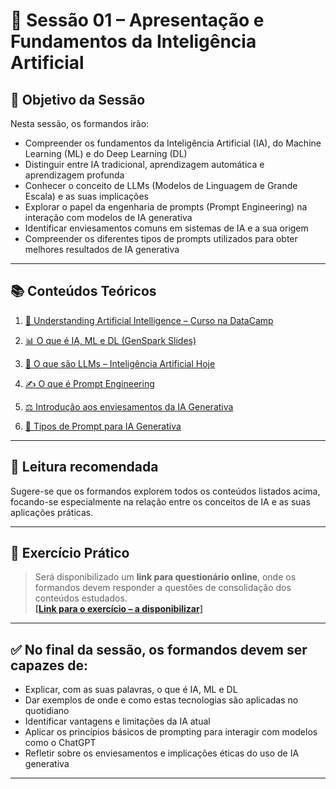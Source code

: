 # 📘 Sessão 01 – Apresentação e Fundamentos da Inteligência Artificial

## 🎯 Objetivo da Sessão

Nesta sessão, os formandos irão:

- Compreender os fundamentos da Inteligência Artificial (IA), do Machine Learning (ML) e do Deep Learning (DL)
- Distinguir entre IA tradicional, aprendizagem automática e aprendizagem profunda
- Conhecer o conceito de LLMs (Modelos de Linguagem de Grande Escala) e as suas implicações
- Explorar o papel da engenharia de prompts (Prompt Engineering) na interação com modelos de IA generativa
- Identificar enviesamentos comuns em sistemas de IA e a sua origem
- Compreender os diferentes tipos de prompts utilizados para obter melhores resultados de IA generativa

---

## 📚 Conteúdos Teóricos

1. [📘 Understanding Artificial Intelligence – Curso na DataCamp](https://app.datacamp.com/learn/courses/understanding-artificial-intelligence)

2. [📊 O que é IA, ML e DL (GenSpark Slides)](https://www.genspark.ai/slides?project_id=ca77b70e-b768-4923-88c3-f52256f3c63e)

3. [🧠 O que são LLMs – Inteligência Artificial Hoje](https://inteligenciaartificialhoje.pt/o-que-sao-os-llms/)

4. [✍️ O que é Prompt Engineering](https://inteligenciaartificialhoje.pt/o-que-e-o-prompt-engineering/)

5. [⚖️ Introdução aos enviesamentos da IA Generativa](https://inteligenciaartificialhoje.pt/introducao-aos-enviesamentos-em-ia-generativa/)

6. [🧾 Tipos de Prompt para IA Generativa](https://inteligenciaartificialhoje.pt/os-tipos-de-prompt-para-a-ia-generativa/)

---

## 📖 Leitura recomendada

Sugere-se que os formandos explorem todos os conteúdos listados acima, focando-se especialmente na relação entre os conceitos de IA e as suas aplicações práticas.

---

## 📝 Exercício Prático

> Será disponibilizado um **link para questionário online**, onde os formandos devem responder a questões de consolidação dos conteúdos estudados.  
**[[Link para o exercício – a disponibilizar](https://g.co/gemini/share/27a409279756)]**

---

## ✅ No final da sessão, os formandos devem ser capazes de:

- Explicar, com as suas palavras, o que é IA, ML e DL
- Dar exemplos de onde e como estas tecnologias são aplicadas no quotidiano
- Identificar vantagens e limitações da IA atual
- Aplicar os princípios básicos de prompting para interagir com modelos como o ChatGPT
- Refletir sobre os enviesamentos e implicações éticas do uso de IA generativa

---

